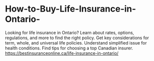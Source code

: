 # How-to-Buy-Life-Insurance-in-Ontario-
Looking for life insurance in Ontario? Learn about rates, options, regulations, and more to find the right policy. Get key considerations for term, whole, and universal life policies. Understand simplified issue for health conditions. Find tips for choosing a top Canadian insurer.  https://bestinsuranceonline.ca/life-insurance-in-ontario/  
